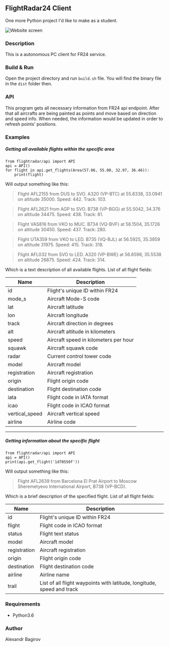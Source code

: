 ## FlightRadar24 Client
One more Python project I'd like to make as a student.

![Website screen](https://media.kasperskydaily.com/wp-content/uploads/sites/90/2015/04/06045541/flightradar-featured-1024x672.jpg)

### Description
This is a autonomous PC client for FR24 service.

### Build & Run
Open the project directory and run `build.sh` file.
You will find the binary file in the `dist` folder then.

### API
This program gets all necessary information from FR24 api endpoint. After that all aircrafts are being painted as 
points and move based on direction and speed info. When needed, the information would be updated in order to refresh 
points' positions.


### Examples
##### Getting all available flights within the specific area
```
from flightradar/api import API
api = API()
for flight in api.get_flights(Area(57.06, 55.00, 32.97, 36.46)):
    print(flight)
```
Will output something like this:
> Flight AFL2155 from DUS to SVO. A320 (VP-BTC) at 55.8338, 33.0941 on altitude 35000. Speed: 442. Track: 103.

> Flight AFL2621 from AGP to SVO. B738 (VP-BGG) at 55.5042, 34.376 on altitude 34475. Speed: 438. Track: 81.

> Flight VAS816 from VKO to MUC. B734 (VQ-BVF) at 56.1504, 35.1726 on altitude 30450. Speed: 437. Track: 280.

> Flight UTA359 from VKO to LED. B735 (VQ-BJL) at 56.5925, 35.3859 on altitude 31975. Speed: 415. Track: 318.

> Flight AFL032 from SVO to LED. A320 (VP-BWE) at 56.6596, 35.5538 on altitude 26875. Speed: 424. Track: 314.

Which is a text description of all available flights. List of all flight fields:

| Name | Description |
| ---- | ----------- |
| id | Flight's unique ID within FR24 |
| mode_s | Aircraft Mode-S code |
| lat | Aircraft latitude |
| lon | Aircraft longitude |
| track | Aircraft direction in degrees |
| alt | Aircraft altitude in kilometers |
| speed | Aircraft speed in kilometers per hour |
| squawk | Aircraft squawk code |
| radar | Current control tower code |
| model | Aircraft model |
| registration | Aircraft registration |
| origin | Flight origin code |
| destination | Flight destination code |
| iata | Flight code in IATA format |
| icao | Flight code in ICAO format |
| vertical_speed | Aircraft vertical speed |
| airline | Airline code |

----------
##### Getting information about the specific flight
```
from flightradar/api import API
api = API()
print(api.get_flight('1d70550f'))
```
Will output something like this:
> Flight AFL2639 from Barcelona El Prat Airport to Moscow Sheremetyevo International Airport, B738 (VP-BCD).

Which is a brief description of the specified flight. List of all flight fields:

| Name | Description |
| ---- | ----------- |
| id | Flight's unique ID within FR24 |
| flight | Flight code in ICAO format |
| status | Flight text status |
| model | Aircraft model |
| registration | Aircraft registration |
| origin | Flight origin code |
| destination | Flight destination code |
| airline | Airline name |
| trail | List of all flight waypoints with latitude, longitude, speed and track |


### Requirements
* Python3.6

### Author
Alexandr Bagirov